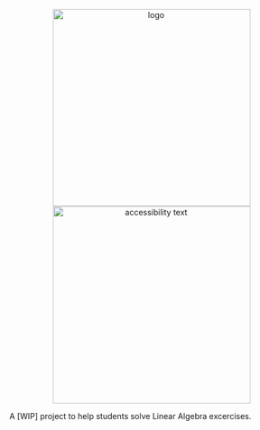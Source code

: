 

<p align="center">
  <img src="Icon/logo_removebg.png" width="350" title="logo">
  <img src="your_relative_path_here_number_2_large_name" width="350" alt="accessibility text">
</p>


A [WIP] project to help students solve Linear Algebra excercises.


